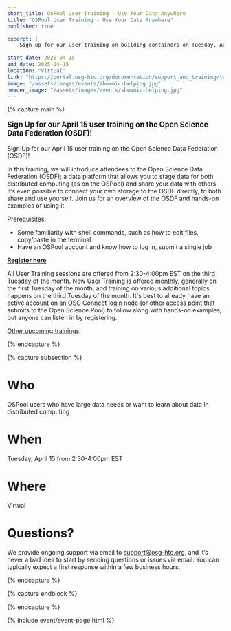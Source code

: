 ```yaml
---
short_title: OSPool User Training - Use Your Data Anywhere
title: "OSPool User Training - Use Your Data Anywhere"
published: true

excerpt: |
    Sign up for our user training on building containers on Tuesday, April 15!
    
start_date: 2025-04-15
end_date: 2025-04-15
location: "Virtual"
link: "https://portal.osg-htc.org/documentation/support_and_training/training/osgusertraining/"
image: "/assets/images/events/showmic-helping.jpg"
header_image: "/assets/images/events/showmic-helping.jpg"
---
```


{% capture main %}

<p style="font-size: larger; font-weight: bold;">Sign Up for our April 15 user training on the Open Science Data Federation (OSDF)!</p>

Sign Up for our April 15 user training on the Open Science Data Federation (OSDF)!

In this training, we will introduce attendees to the Open Science Data Federation (OSDF); a data platform that allows you to stage data for both distributed computing (as on the OSPool) and share your data with others. It’s even possible to connect your own storage to the OSDF directly, to both share and use yourself. Join us for an overview of the OSDF and hands-on examples of using it. 

Prerequisites: 
* Some familiarity with shell commands, such as how to edit files, copy/paste in the terminal
* Have an OSPool account and know how to log in, submit a single job


**[Register here](https://osgfacilitation.setmore.com/#classes)**

All User Training sessions are offered from 2:30-4:00pm EST on the third Tuesday of the month. New User Training is offered monthly, generally on the first Tuesday of the month, and training on various additional topics happens on the third Tuesday of the month. It's best to already have an active account on an OSG Connect login node (or other access point that submits to the Open Science Pool) to follow along with hands-on examples, but anyone can listen in by registering.

[Other upcoming trainings](https://portal.osg-htc.org/documentation/support_and_training/training/osgusertraining/)

{% endcapture %}


{% capture subsection %}
# Who

OSPool users who have large data needs or want to learn about data in distributed computing

# When

Tuesday, April 15 from 2:30-4:00pm EST

# Where

Virtual

# Questions?

We provide ongoing support via email to <support@osg-htc.org>, and it’s never a bad idea to start by sending questions or issues via email. You can typically expect a first response within a few business hours.

{% endcapture %}

{% capture endblock %}


{% endcapture %}

{% include event/event-page.html %}
